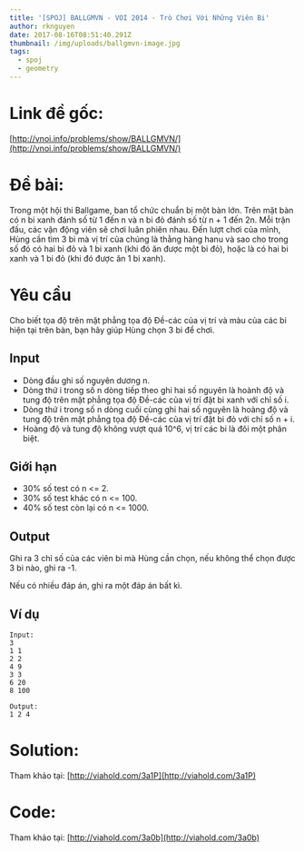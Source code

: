 ```yaml
---
title: '[SPOJ] BALLGMVN - VOI 2014 - Trò Chơi Với Những Viên Bi'
author: rknguyen
date: 2017-08-16T08:51:40.291Z
thumbnail: /img/uploads/ballgmvn-image.jpg
tags:
  - spoj
  - geometry
---
```

# Link đề gốc:
[http://vnoi.info/problems/show/BALLGMVN/](http://vnoi.info/problems/show/BALLGMVN/)

# Đề bài:
Trong một hội thi Ballgame, ban tổ chức chuẩn bị một bàn lớn. Trên mặt bàn có n bi xanh đánh số từ 1 đến n và n bi đỏ đánh số từ n + 1 đến 2n. Mỗi trận đấu, các vận động viên sẽ chơi luân phiên nhau. Đến lượt chơi của mình, Hùng cần tìm 3 bi mà vị trí của chúng là thằng hàng hanu và sao cho trong số đó có hai bi đỏ và 1 bi xanh \(khi đó ăn được một bi đỏ\), hoặc là có hai bi xanh và 1 bi đỏ \(khi đó được ăn 1 bi xanh\).

# Yêu cầu
Cho biết tọa độ trên mặt phẳng tọa độ Đề-các của vị trí và màu của các bi hiện tại trên bàn, bạn hãy giúp Hùng chọn 3 bi để chơi.

## Input
* Dòng đầu ghi số nguyên dương n.
* Dòng thứ i trong số n dòng tiếp theo ghi hai số nguyên là hoành độ và tung độ trên mặt phẳng tọa độ Đề-các của vị trí đặt bi xanh với chỉ số i.
* Dòng thứ i trong số n dòng cuối cùng ghi hai số nguyên là hoàng độ và tung độ trên mặt phẳng tọa độ Đề-các của vị trí đặt bi đỏ với chỉ số n + i.
* Hoàng độ và tung độ không vượt quá 10^6, vị trí các bi là đôi một phân biệt.

## Giới hạn
* 30% số test có n &lt;= 2.
* 30% số test khác có n &lt;= 100.
* 40% số test còn lại có n &lt;= 1000.

## Output
Ghi ra 3 chỉ số của các viên bi mà Hùng cần chọn, nếu không thể chọn được 3 bi nào, ghi ra -1.

Nếu có nhiều đáp án, ghi ra một đáp án bất kì.

## Ví dụ
```
Input:
3
1 1
2 2
4 9
3 3
6 20
8 100
```

```
Output:
1 2 4
```

# Solution:
Tham khảo tại: [http://viahold.com/3a1P](http://viahold.com/3a1P)

# Code:
Tham khảo tại: [http://viahold.com/3a0b](http://viahold.com/3a0b)

